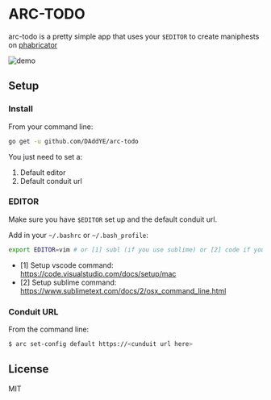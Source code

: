 # ARC-TODO

arc-todo is a pretty simple app that uses your `$EDITOR` to create maniphests on [phabricator](https://www.phacility.com/)

![demo](https://dl.dropboxusercontent.com/u/5747628/arc-todo.gif)

## Setup

### Install

From your command line:

```bash
go get -u github.com/DAddYE/arc-todo
```

You just need to set a:

1. Default editor
2. Default conduit url

### EDITOR

Make sure you have `$EDITOR` set up and the default conduit url.

Add in your `~/.bashrc` or `~/.bash_profile`:

```bash
export EDITOR=vim # or [1] subl (if you use sublime) or [2] code if you use vs code.
```

- [1] Setup vscode command: https://code.visualstudio.com/docs/setup/mac
- [2] Setup sublime command: https://www.sublimetext.com/docs/2/osx_command_line.html

### Conduit URL

From the command line:

```bash
$ arc set-config default https://<cunduit url here>
```

## License

MIT
